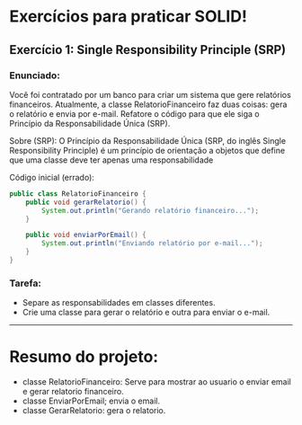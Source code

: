 # Exercícios para praticar SOLID!

## Exercício 1: Single Responsibility Principle (SRP)

### Enunciado:
Você foi contratado por um banco para criar um sistema que gere relatórios financeiros. Atualmente, a classe RelatorioFinanceiro faz duas coisas: gera o relatório e envia por e-mail. Refatore o código para que ele siga o Princípio da Responsabilidade Única (SRP).

Sobre (SRP): O Princípio da Responsabilidade Única (SRP, do inglês Single Responsibility Principle) é um princípio de orientação a objetos que define que uma classe deve ter apenas uma responsabilidade

Código inicial (errado):
```java
public class RelatorioFinanceiro {
    public void gerarRelatorio() {
        System.out.println("Gerando relatório financeiro...");
    }

    public void enviarPorEmail() {
        System.out.println("Enviando relatório por e-mail...");
    }
}
```

### Tarefa:

- Separe as responsabilidades em classes diferentes.
- Crie uma classe para gerar o relatório e outra para enviar o e-mail.
------------------------------------------------------------------------------------------------------------------------------------------
# Resumo do projeto:
* classe RelatorioFinanceiro: Serve para mostrar ao usuario o enviar email e gerar relatorio financeiro.
* classe EnviarPorEmail; envia o email.
* classe GerarRelatorio: gera o relatorio.